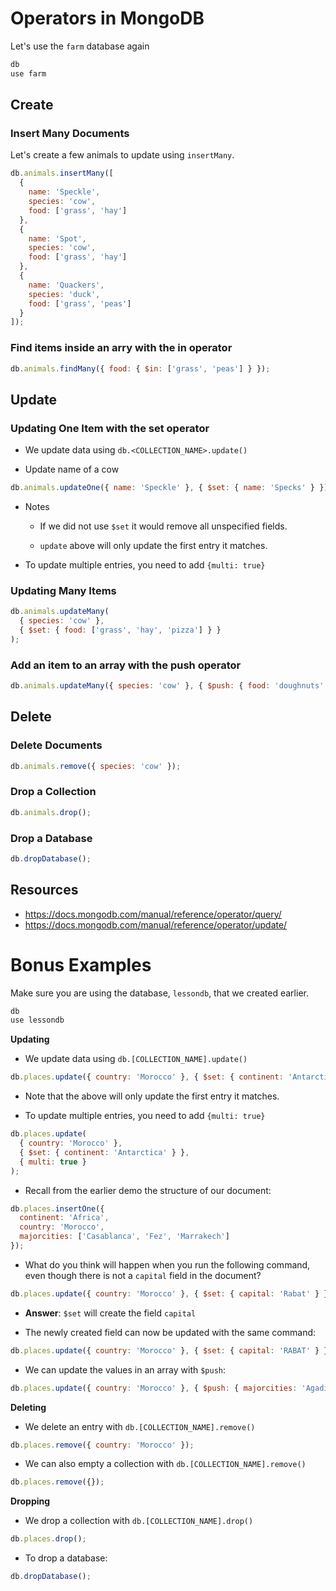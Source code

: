 # Operators in MongoDB

Let's use the `farm` database again

```js
db
use farm
```

## Create

### Insert Many Documents

Let's create a few animals to update using `insertMany`.

```js
db.animals.insertMany([
  {
    name: 'Speckle',
    species: 'cow',
    food: ['grass', 'hay']
  },
  {
    name: 'Spot',
    species: 'cow',
    food: ['grass', 'hay']
  },
  {
    name: 'Quackers',
    species: 'duck',
    food: ['grass', 'peas']
  }
]);
```

### Find items inside an arry with the in operator

```js
db.animals.findMany({ food: { $in: ['grass', 'peas'] } });
```

## Update

### Updating One Item with the set operator

- We update data using `db.<COLLECTION_NAME>.update()`

- Update name of a cow

```js
db.animals.updateOne({ name: 'Speckle' }, { $set: { name: 'Specks' } });
```

- Notes

  - If we did not use `$set` it would remove all unspecified fields.

  - `update` above will only update the first entry it matches.

- To update multiple entries, you need to add `{multi: true}`

### Updating Many Items

```js
db.animals.updateMany(
  { species: 'cow' },
  { $set: { food: ['grass', 'hay', 'pizza'] } }
);
```

### Add an item to an array with the push operator

```js
db.animals.updateMany({ species: 'cow' }, { $push: { food: 'doughnuts' } });
```

## Delete

### Delete Documents

```js
db.animals.remove({ species: 'cow' });
```

### Drop a Collection

```js
db.animals.drop();
```

### Drop a Database

```js
db.dropDatabase();
```

## Resources

- https://docs.mongodb.com/manual/reference/operator/query/
- https://docs.mongodb.com/manual/reference/operator/update/

# Bonus Examples

Make sure you are using the database, `lessondb`, that we created earlier.

```js
db
use lessondb
```

**Updating**

- We update data using `db.[COLLECTION_NAME].update()`

```js
db.places.update({ country: 'Morocco' }, { $set: { continent: 'Antarctica' } });
```

- Note that the above will only update the first entry it matches.

- To update multiple entries, you need to add `{multi: true}`

```js
db.places.update(
  { country: 'Morocco' },
  { $set: { continent: 'Antarctica' } },
  { multi: true }
);
```

- Recall from the earlier demo the structure of our document:

```js
db.places.insertOne({
  continent: 'Africa',
  country: 'Morocco',
  majorcities: ['Casablanca', 'Fez', 'Marrakech']
});
```

- What do you think will happen when you run the following command, even though there is not a `capital` field in the document?

```js
db.places.update({ country: 'Morocco' }, { $set: { capital: 'Rabat' } });
```

- **Answer**: `$set` will create the field `capital`

- The newly created field can now be updated with the same command:

```js
db.places.update({ country: 'Morocco' }, { $set: { capital: 'RABAT' } });
```

- We can update the values in an array with `$push`:

```js
db.places.update({ country: 'Morocco' }, { $push: { majorcities: 'Agadir' } });
```

**Deleting**

- We delete an entry with `db.[COLLECTION_NAME].remove()`

```js
db.places.remove({ country: 'Morocco' });
```

- We can also empty a collection with `db.[COLLECTION_NAME].remove()`

```js
db.places.remove({});
```

**Dropping**

- We drop a collection with `db.[COLLECTION_NAME].drop()`

```js
db.places.drop();
```

- To drop a database:

```js
db.dropDatabase();
```

